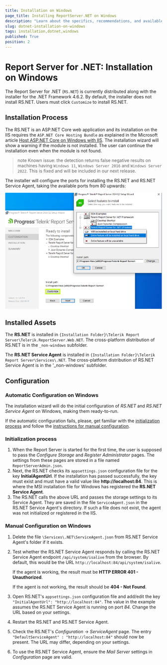 ```yaml
---
title: Installation on Windows
page_title: Installing ReportServer.NET on Windows
description: "Learn about the specifics, recommendations, and available approaches for installing the Telerik Report Server for .NET on Windows."
slug: dotnet-installation-on-windows
tags: installation,dotnet,windows
published: True
position: 2
---
```


# Report Server for .NET: Installation on Windows

The Report Server for .NET (`RS.NET`) is currently distributed along with the installer for the .NET Framework 4.6.2. By default, the installer does not install RS.NET. Users must click `Customize` to install RS.NET.

## Installation Process

The RS.NET is an ASP.NET Core web application and its installation on the IIS requires the `ASP.NET Core Hosting Bundle` as explained in the Microsoft article [Host ASP.NET Core on Windows with IIS](https://learn.microsoft.com/en-us/aspnet/core/host-and-deploy/iis/?view=aspnetcore-8.0). The installation wizard will show a warning if the module is not installed. The user can continue the installation even when the module is not found.

>note Known issue: the detection returns false negative results on machines having `Windows 11`, `Windows Server 2016` and `Windows Server 2022`. This is fixed and will be included in our next release.

The installer will configure the ports for installing the RS.NET and RS.NET Service Agent, taking the available ports from 80 upwards:

![Use the button Customize to allow installing the Report Server for .NET](../images/rs-net-images/rs-customize.png)

## Installed Assets

The __RS.NET__ is installed in `{Installation Folder}\Telerik Report Server\Telerik.ReportServer.Web.NET`. The cross-platform distribution of RS.NET is in the `_non-windows` subfolder.

The __RS.NET Service Agent__ is installed in `{Installation Folder}\Telerik Report Server\Services\.NET`. The cross-platform distribution of RS.NET Service Agent is in the '_non-windows' subfolder.

## Configuration

### Automatic Configuration on Windows

The installation wizard will do the initial configuration of _RS.NET_ and _RS.NET Service Agent_ on Windows, making them ready-to-run.

If the automatic configuration fails, please, get familiar with the [initialization process](#initialization-process) and follow the [instructions for manual configuration](#manual-configuration-on-windows).

### Initialization process

1. When the Report Server is started for the first time, the user is supposed to pass the _Configure Storage_ and _Register Administrator_ pages. The settings from these pages are stored in a file named `ReportServerAdmin.json`.
1. Next, the RS.NET checks its `appsettings.json` configuration file for the key __InitialAgentUrl__. If the installation has passed successfully, the key must exist and must have a valid value like __http://localhost:84__. This is where the MSI installation file for Windows has registered the __RS.NET Service Agent__.
1. The RS.NET calls the above URL and passes the storage settings to its Service Agent. They are saved in the file `ServiceAgent.json` in the RS.NET Service Agent's directory. If such a file does not exist, the agent was not initialized or registered in the IIS.

### Manual Configuration on Windows

1. Delete the file `\Services\.NET\ServiceAgent.json` from RS.NET Service Agent's folder if it exists.
1. Test whether the RS.NET Service Agent responds by calling the RS.NET Service Agent endpoint `/api/system/isalive` from the browser. By default, this would be the URL `http://localhost:84/api/system/isalive`.

	If the agent is working, the result must be __HTTP ERROR 401 - Unauthorized__.

	If the agent is not working, the result should be __404 - Not Found__.

1. Open RS.NET's `appsettings.json` configuration file and add/edit the key `"InitialAgentUrl": "http://localhost:84"`. The value in the example assumes the RS.NET Service Agent is running on port _84_. Change the URL based on your settings.
1. Restart the RS.NET and RS.NET Service Agent.
1. Check the RS.NET's _Configuration_ -> _ServiceAgent_ page. The entry `"DefaultServiceAgent" : "http://localhost:84"` should now be present. The URL may differ, depending on your settings.
1. To use the RS.NET Service Agent, ensure the _Mail Server_ settings in _Configuration_ page are valid.
